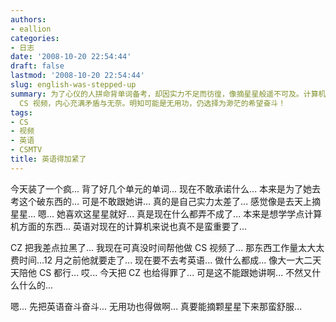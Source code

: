 ```yaml
---
authors:
- eallion
categories:
- 日志
date: '2008-10-20 22:54:44'
draft: false
lastmod: '2008-10-20 22:54:44'
slug: english-was-stepped-up
summary: 为了心仪的人拼命背单词备考，却因实力不足而彷徨，像摘星星般遥不可及。计算机学习计划被搁置，英语似乎不再重要，却又不得不坚持。因时间冲突得罪好友 CZ，无法继续协助制作
  CS 视频，内心充满矛盾与无奈。明知可能是无用功，仍选择为渺茫的希望奋斗！
tags:
- CS
- 视频
- 英语
- CSMTV
title: 英语得加紧了
---
```

今天装了一个疯... 背了好几个单元的单词...
现在不敢承诺什么... 本来是为了她去考这个破东西的... 可是不敢跟她讲... 真的是自己实力太差了... 感觉像是去天上摘星星...
嗯... 她喜欢这星星就好...
真是现在什么都弄不成了... 本来是想学学点计算机方面的东西... 英语对现在的计算机来说也真不是蛮重要了...

CZ 把我差点拉黑了... 我现在可真没时间帮他做 CS 视频了... 那东西工作量太大太费时间...12 月之前他就要走了...
现在要不去考英语... 做什么都成... 像大一大二天天陪他 CS 都行...
哎... 今天把 CZ 也给得罪了... 可是这不能跟她讲啊... 不然又什么什么的...

嗯... 先把英语奋斗奋斗... 无用功也得做啊... 真要能摘颗星星下来那蛮舒服...
